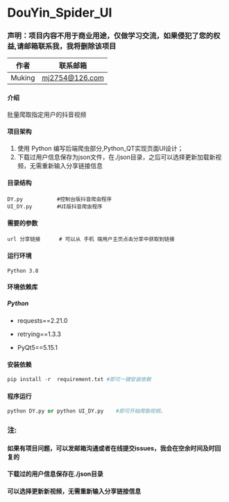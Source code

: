# DouYin_Spider_UI

### 声明：项目内容不用于商业用途，仅做学习交流，如果侵犯了您的权益,请邮箱联系我，我将删除该项目


| 作者   | 联系邮箱           |
| ------ | -----------------  |
| Muking | mj2754@126.com     |

#### 介绍

批量爬取指定用户的抖音视频

#### 项目架构

1. 使用 Python 编写后端爬虫部分,Python_QT实现页面UI设计；
2. 下载过用户信息保存为json文件，在./json目录，之后可以选择更新加载新视频，无需重新输入分享链接信息

#### 目录结构

```
DY.py           #控制台版抖音爬虫程序
UI_DY.py        #UI版抖音爬虫程序
```

#### 需要的参数

```
url 分享链接      # 可以从 手机 端用户主页点击分享中获取到链接
```

#### 运行环境

```
Python 3.8
```

#### 环境依赖库

##### Python

- requests==2.21.0

- retrying==1.3.3

- PyQt5==5.15.1

#### 安装依赖
``` python
pip install -r  requirement.txt #即可一键安装依赖
```
#### 程序运行
```    python
python DY.py or python UI_DY.py    #即可开始爬取视频。
```
### 注:

#### 如果有项目问题，可以发邮箱沟通或者在线提交issues，我会在空余时间及时回复的

#### 下载过的用户信息保存在./json目录

#### 可以选择更新新视频，无需重新输入分享链接信息
